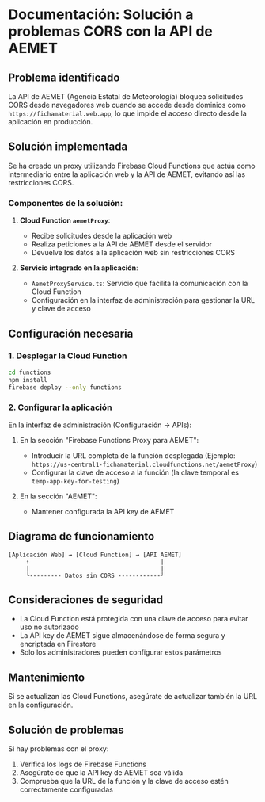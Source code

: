 # Documentación: Solución a problemas CORS con la API de AEMET

## Problema identificado

La API de AEMET (Agencia Estatal de Meteorología) bloquea solicitudes CORS desde navegadores web cuando se accede desde dominios como `https://fichamaterial.web.app`, lo que impide el acceso directo desde la aplicación en producción.

## Solución implementada

Se ha creado un proxy utilizando Firebase Cloud Functions que actúa como intermediario entre la aplicación web y la API de AEMET, evitando así las restricciones CORS.

### Componentes de la solución:

1. **Cloud Function `aemetProxy`**: 
   - Recibe solicitudes desde la aplicación web
   - Realiza peticiones a la API de AEMET desde el servidor
   - Devuelve los datos a la aplicación web sin restricciones CORS

2. **Servicio integrado en la aplicación**:
   - `AemetProxyService.ts`: Servicio que facilita la comunicación con la Cloud Function
   - Configuración en la interfaz de administración para gestionar la URL y clave de acceso

## Configuración necesaria

### 1. Desplegar la Cloud Function

```bash
cd functions
npm install
firebase deploy --only functions
```

### 2. Configurar la aplicación

En la interfaz de administración (Configuración → APIs):

1. En la sección "Firebase Functions Proxy para AEMET":
   - Introducir la URL completa de la función desplegada 
     (Ejemplo: `https://us-central1-fichamaterial.cloudfunctions.net/aemetProxy`)
   - Configurar la clave de acceso a la función (la clave temporal es `temp-app-key-for-testing`)

2. En la sección "AEMET":
   - Mantener configurada la API key de AEMET

## Diagrama de funcionamiento

```
[Aplicación Web] → [Cloud Function] → [API AEMET]
     ↑                                     |
     |                                     |
     └--------- Datos sin CORS ------------┘
```

## Consideraciones de seguridad

- La Cloud Function está protegida con una clave de acceso para evitar uso no autorizado
- La API key de AEMET sigue almacenándose de forma segura y encriptada en Firestore
- Solo los administradores pueden configurar estos parámetros

## Mantenimiento

Si se actualizan las Cloud Functions, asegúrate de actualizar también la URL en la configuración.

## Solución de problemas

Si hay problemas con el proxy:

1. Verifica los logs de Firebase Functions
2. Asegúrate de que la API key de AEMET sea válida
3. Comprueba que la URL de la función y la clave de acceso estén correctamente configuradas
